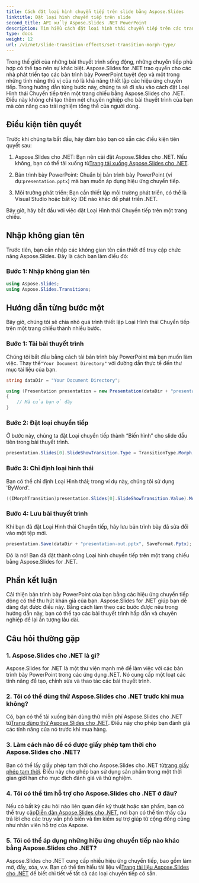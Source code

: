 ```yaml
---
title: Cách đặt loại hình chuyển tiếp trên slide bằng Aspose.Slides
linktitle: Đặt loại hình chuyển tiếp trên slide
second_title: API xử lý Aspose.Slides .NET PowerPoint
description: Tìm hiểu cách đặt loại hình thái chuyển tiếp trên các trang trình bày bằng Aspose.Slides cho .NET. Hướng dẫn từng bước với các ví dụ về mã. Hãy nâng cao bài thuyết trình của bạn ngay bây giờ!
type: docs
weight: 12
url: /vi/net/slide-transition-effects/set-transition-morph-type/
---
```


Trong thế giới của những bài thuyết trình sống động, những chuyển tiếp phù hợp có thể tạo nên sự khác biệt. Aspose.Slides for .NET trao quyền cho các nhà phát triển tạo các bản trình bày PowerPoint tuyệt đẹp và một trong những tính năng thú vị của nó là khả năng thiết lập các hiệu ứng chuyển tiếp. Trong hướng dẫn từng bước này, chúng ta sẽ đi sâu vào cách đặt Loại Hình thái Chuyển tiếp trên một trang chiếu bằng Aspose.Slides cho .NET. Điều này không chỉ tạo thêm nét chuyên nghiệp cho bài thuyết trình của bạn mà còn nâng cao trải nghiệm tổng thể của người dùng.

## Điều kiện tiên quyết

Trước khi chúng ta bắt đầu, hãy đảm bảo bạn có sẵn các điều kiện tiên quyết sau:

1.  Aspose.Slides cho .NET: Bạn nên cài đặt Aspose.Slides cho .NET. Nếu không, bạn có thể tải xuống từ[Trang tải xuống Aspose.Slides cho .NET](https://releases.aspose.com/slides/net/).

2.  Bản trình bày PowerPoint: Chuẩn bị bản trình bày PowerPoint (ví dụ:`presentation.pptx`) mà bạn muốn áp dụng hiệu ứng chuyển tiếp.

3. Môi trường phát triển: Bạn cần thiết lập môi trường phát triển, có thể là Visual Studio hoặc bất kỳ IDE nào khác để phát triển .NET.

Bây giờ, hãy bắt đầu với việc đặt Loại Hình thái Chuyển tiếp trên một trang chiếu.

## Nhập không gian tên

Trước tiên, bạn cần nhập các không gian tên cần thiết để truy cập chức năng Aspose.Slides. Đây là cách bạn làm điều đó:

### Bước 1: Nhập không gian tên

```csharp
using Aspose.Slides;
using Aspose.Slides.Transitions;
```

## Hướng dẫn từng bước một

Bây giờ, chúng tôi sẽ chia nhỏ quá trình thiết lập Loại Hình thái Chuyển tiếp trên một trang chiếu thành nhiều bước.

### Bước 1: Tải bài thuyết trình

 Chúng tôi bắt đầu bằng cách tải bản trình bày PowerPoint mà bạn muốn làm việc. Thay thế`"Your Document Directory"` với đường dẫn thực tế đến thư mục tài liệu của bạn.

```csharp
string dataDir = "Your Document Directory";

using (Presentation presentation = new Presentation(dataDir + "presentation.pptx"))
{
    // Mã của bạn ở đây
}
```

### Bước 2: Đặt loại chuyển tiếp

Ở bước này, chúng ta đặt Loại chuyển tiếp thành “Biến hình” cho slide đầu tiên trong bài thuyết trình.

```csharp
presentation.Slides[0].SlideShowTransition.Type = TransitionType.Morph;
```

### Bước 3: Chỉ định loại hình thái

Bạn có thể chỉ định Loại Hình thái; trong ví dụ này, chúng tôi sử dụng 'ByWord'.

```csharp
((IMorphTransition)presentation.Slides[0].SlideShowTransition.Value).MorphType = TransitionMorphType.ByWord;
```

### Bước 4: Lưu bài thuyết trình

Khi bạn đã đặt Loại Hình thái Chuyển tiếp, hãy lưu bản trình bày đã sửa đổi vào một tệp mới.

```csharp
presentation.Save(dataDir + "presentation-out.pptx", SaveFormat.Pptx);
```

Đó là nó! Bạn đã đặt thành công Loại hình chuyển tiếp trên một trang chiếu bằng Aspose.Slides for .NET.

## Phần kết luận

Cải thiện bản trình bày PowerPoint của bạn bằng các hiệu ứng chuyển tiếp động có thể thu hút khán giả của bạn. Aspose.Slides for .NET giúp bạn dễ dàng đạt được điều này. Bằng cách làm theo các bước được nêu trong hướng dẫn này, bạn có thể tạo các bài thuyết trình hấp dẫn và chuyên nghiệp để lại ấn tượng lâu dài.

## Câu hỏi thường gặp

### 1. Aspose.Slides cho .NET là gì?

Aspose.Slides for .NET là một thư viện mạnh mẽ để làm việc với các bản trình bày PowerPoint trong các ứng dụng .NET. Nó cung cấp một loạt các tính năng để tạo, chỉnh sửa và thao tác các bài thuyết trình.

### 2. Tôi có thể dùng thử Aspose.Slides cho .NET trước khi mua không?

 Có, bạn có thể tải xuống bản dùng thử miễn phí Aspose.Slides cho .NET từ[Trang dùng thử Aspose.Slides cho .NET](https://releases.aspose.com/). Điều này cho phép bạn đánh giá các tính năng của nó trước khi mua hàng.

### 3. Làm cách nào để có được giấy phép tạm thời cho Aspose.Slides cho .NET?

 Bạn có thể lấy giấy phép tạm thời cho Aspose.Slides cho .NET từ[trang giấy phép tạm thời](https://purchase.aspose.com/temporary-license/). Điều này cho phép bạn sử dụng sản phẩm trong một thời gian giới hạn cho mục đích đánh giá và thử nghiệm.

### 4. Tôi có thể tìm hỗ trợ cho Aspose.Slides cho .NET ở đâu?

Nếu có bất kỳ câu hỏi nào liên quan đến kỹ thuật hoặc sản phẩm, bạn có thể truy cập[Diễn đàn Aspose.Slides cho .NET](https://forum.aspose.com/), nơi bạn có thể tìm thấy câu trả lời cho các truy vấn phổ biến và tìm kiếm sự trợ giúp từ cộng đồng cũng như nhân viên hỗ trợ của Aspose.

### 5. Tôi có thể áp dụng những hiệu ứng chuyển tiếp nào khác bằng Aspose.Slides cho .NET?

 Aspose.Slides cho .NET cung cấp nhiều hiệu ứng chuyển tiếp, bao gồm làm mờ, đẩy, xóa, v.v. Bạn có thể tìm hiểu tài liệu về[Trang tài liệu Aspose.Slides cho .NET](https://reference.aspose.com/slides/net/) để biết chi tiết về tất cả các loại chuyển tiếp có sẵn.

